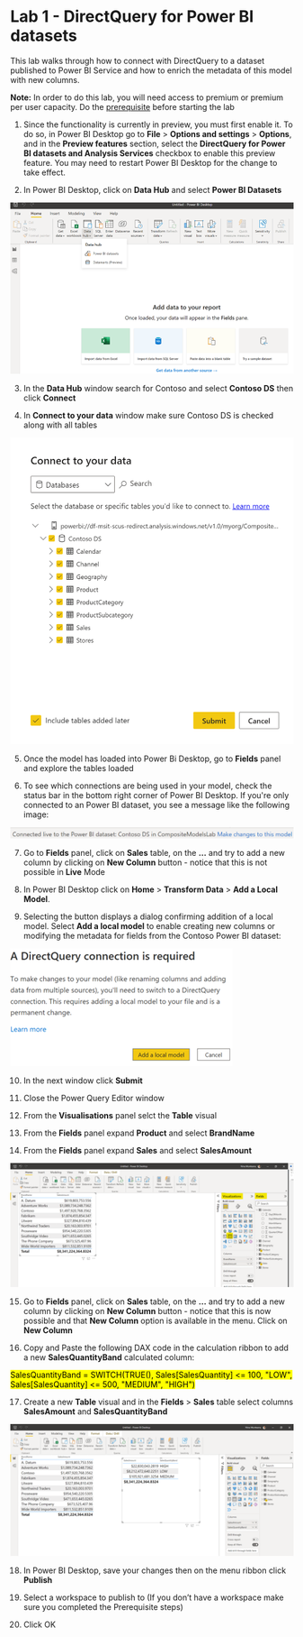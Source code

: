 # Lab 1 - DirectQuery for Power BI datasets
This lab walks through how to connect with DirectQuery to a dataset published to Power BI Service and how to enrich the metadata of this model with new columns.

**Note:** In order to do this lab, you will need access to premium or premium per user capacity. Do the [prerequisite](https://github.com/lipinght/PBIHackathon/blob/ninamun-compmodels-wip/CompositeModels/Prerequisite.md) before starting the lab


1. Since the functionality is currently in preview, you must first enable it. To do so, in Power BI Desktop go to **File** > **Options and settings** > **Options**, and in the **Preview features** section, select the **DirectQuery for Power BI datasets and Analysis Services** checkbox to enable this preview feature. You may need to restart Power BI Desktop for the change to take effect.

2. In Power BI Desktop, click on **Data Hub** and select **Power BI Datasets**

![dq1.png](images/dq1.png)

3. In the **Data Hub** window search for Contoso and select **Contoso DS** then click **Connect**

4. In **Connect to your data** window make sure Contoso DS is checked along with all tables

![dq2.png](images/dq2.png)

5. Once the model has loaded into Power Bi Desktop, go to **Fields** panel and explore the tables loaded

6. To see which connections are being used in your model, check the status bar in the bottom right corner of Power BI Desktop. If you're only connected to an Power BI dataset, you see a message like the following image:

![dq4.png](images/dq4.png)

7. Go to **Fields** panel, click on **Sales** table, on the **...** and try to add a new column by clicking on **New Column** button - notice that this is not possible in **Live** Mode

8. In Power BI Desktop click on **Home** > **Transform Data** > **Add a Local Model**. 

9. Selecting the button displays a dialog confirming addition of a local model. Select **Add a local model** to enable creating new columns or modifying the metadata for fields from the Contoso Power BI dataset:

![dq5.png](images/dq5.png)

10. In the next window click **Submit**

11. Close the Power Query Editor window

12. From the **Visualisations** panel selct the **Table** visual

13. From the **Fields** panel expand **Product** and select **BrandName**

14. From the **Fields** panel expand **Sales** and select **SalesAmount**

![dq6.png](images/dq6.png)

15. Go to **Fields** panel, click on **Sales** table, on the **...** and try to add a new column by clicking on **New Column** button - notice that this is now possible and that **New Column** option is available in the menu. Click on **New Column**

16. Copy and Paste the following DAX code in the calculation ribbon to add a new **SalesQuantityBand** calculated column: 

<mark>SalesQuantityBand = SWITCH(TRUE(), Sales[SalesQuantity] <= 100, "LOW", Sales[SalesQuantity] <= 500, "MEDIUM", "HIGH")</mark>

17. Create a new **Table** visual and in the **Fields** > **Sales** table select columns **SalesAmount** and **SalesQuantityBand**

![dq7.png](images/dq7.png)

18. In Power BI Desktop, save your changes then on the menu ribbon click **Publish**

19. Select a workspace to publish to (If you don’t have a workspace make sure you completed the Prerequisite steps)

20. Click OK
